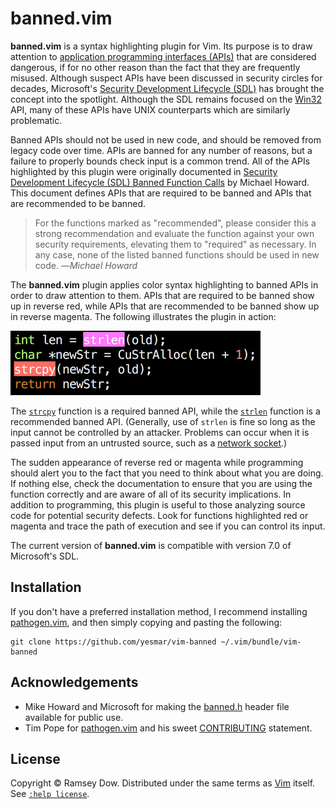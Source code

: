 # banned.vim

**banned.vim** is a syntax highlighting plugin for Vim. Its purpose is to draw attention to [application programming interfaces (APIs)](https://en.wikipedia.org/wiki/Application_programming_interface) that are considered dangerous, if for no other reason than the fact that they are frequently misused. Although suspect APIs have been discussed in security circles for decades, Microsoft's [Security Development Lifecycle (SDL)](https://www.microsoft.com/security/sdl/default.aspx) has brought the concept into the spotlight. Although the SDL remains focused on the [Win32](https://en.wikipedia.org/wiki/Windows_API#Win32) API, many of these APIs have UNIX counterparts which are similarly problematic.

Banned APIs should not be used in new code, and should be removed from legacy code over time. APIs are banned for any number of reasons, but a failure to properly bounds check input is a common trend. All of the APIs highlighted by this plugin were originally documented in [Security Development Lifecycle (SDL) Banned Function Calls](https://msdn.microsoft.com/en-us/library/bb288454.aspx) by Michael Howard. This document defines APIs that are required to be banned and APIs that are recommended to be banned.

> For the functions marked as "recommended", please consider this a strong recommendation and evaluate the function against your own security requirements, elevating them to "required" as necessary. In any case, none of the listed banned functions should be used in new code.
> —<cite>Michael Howard</cite>

The **banned.vim** plugin applies color syntax highlighting to banned APIs in order to draw attention to them. APIs that are required to be banned show up in reverse red,  while APIs that are recommended to be banned show up in reverse magenta. The following illustrates the plugin in action:

![Banned API example](banned-example.png)

The [`strcpy`](https://en.wikipedia.org/wiki/C_string_handling#strcpy) function is a required banned API, while the  [`strlen`](https://en.wikipedia.org/wiki/C_string_handling#strlen) function is a recommended banned API. (Generally, use of `strlen` is fine so long as the input cannot be controlled by an attacker. Problems can occur when it is passed input from an untrusted source, such as a [network socket](https://en.wikipedia.org/wiki/Network_socket).)

The sudden appearance of reverse red or magenta while programming should alert you to the fact that you need to think about what you are doing. If nothing else, check the documentation to ensure that you are using the function correctly and are aware of all of its security implications. In addition to programming, this plugin is useful to those analyzing source code for potential security defects. Look for functions highlighted red or magenta and trace the path of execution and see if you can control its input.

The current version of **banned.vim** is compatible with version 7.0 of Microsoft's SDL.

## Installation

If you don't have a preferred installation method, I recommend installing
[pathogen.vim](https://github.com/tpope/vim-pathogen), and then simply copying and pasting the following:

    git clone https://github.com/yesmar/vim-banned ~/.vim/bundle/vim-banned

## Acknowledgements

* Mike Howard and Microsoft for making the
[banned.h](http://www.microsoft.com/en-us/download/details.aspx?id=24817) header file available for public use.
* Tim Pope for [pathogen.vim](https://github.com/tpope/vim-pathogen) and his sweet [CONTRIBUTING](https://github.com/tpope/vim-rails/blob/master/CONTRIBUTING.markdown) statement.

## License

Copyright &copy; Ramsey Dow. Distributed under the same terms as [Vim](http://www.vim.org) itself. See [`:help license`](http://vimdoc.sourceforge.net/htmldoc/uganda.html).
